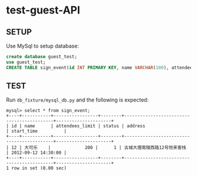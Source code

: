 # test-guest-API

## SETUP

Use MySql to setup database:

``` sql
create database guest_test;
use guest_test;
CREATE TABLE sign_event(id INT PRIMARY KEY, name VARCHAR(100), attendees_limit INT, status BOOLEAN, address VARCHAR(200), start_time DATETIME) DEFAULT CHARSET=utf8;
```

## TEST

Run `db_fixture/mysql_db.py` and the following is expected:

``` text
mysql> select * from sign_event;
+----+-----------+-----------------+--------+-------------------------------------------+---------------------+
| id | name      | attendees_limit | status | address                                   | start_time          |
+----+-----------+-----------------+--------+-------------------------------------------+---------------------+
| 12 | 大可乐    |             200 |      1 | 古城大理南陵西路12号悦来客栈              | 2012-09-12 14:30:00 |
+----+-----------+-----------------+--------+-------------------------------------------+---------------------+
1 row in set (0.00 sec)
```